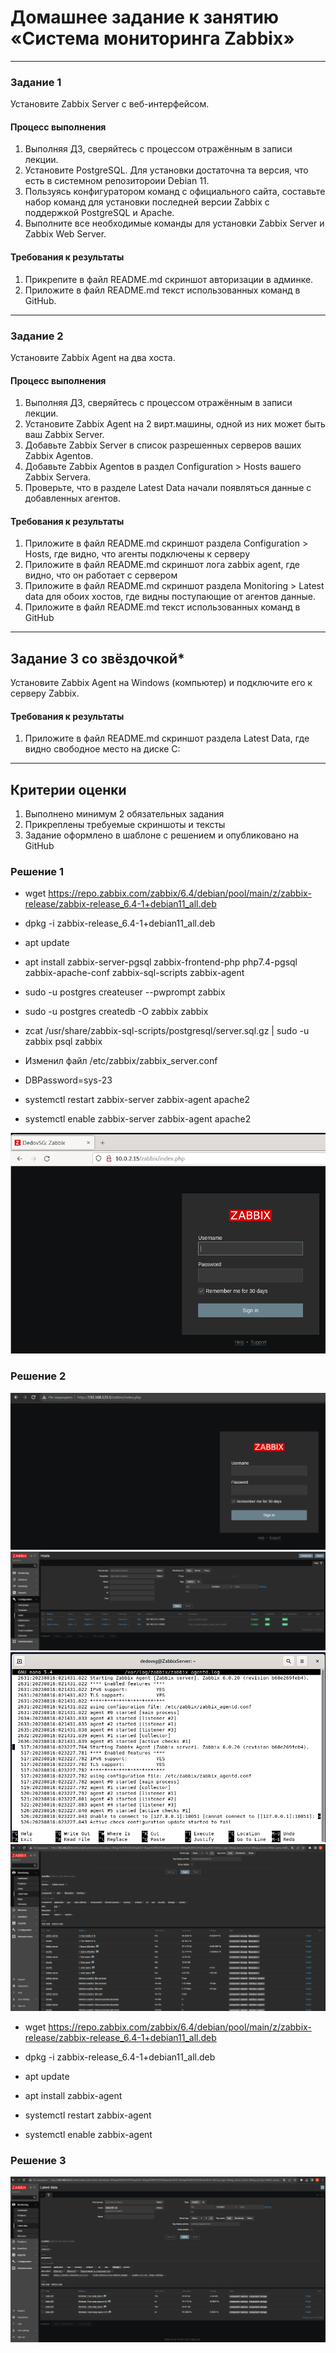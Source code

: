 # Домашнее задание к занятию «Система мониторинга Zabbix»

---

### Задание 1 

Установите Zabbix Server с веб-интерфейсом.

#### Процесс выполнения
1. Выполняя ДЗ, сверяйтесь с процессом отражённым в записи лекции.
2. Установите PostgreSQL. Для установки достаточна та версия, что есть в системном репозитороии Debian 11.
3. Пользуясь конфигуратором команд с официального сайта, составьте набор команд для установки последней версии Zabbix с поддержкой PostgreSQL и Apache.
4. Выполните все необходимые команды для установки Zabbix Server и Zabbix Web Server.

#### Требования к результаты 
1. Прикрепите в файл README.md скриншот авторизации в админке.
2. Приложите в файл README.md текст использованных команд в GitHub.

---

### Задание 2 

Установите Zabbix Agent на два хоста.

#### Процесс выполнения
1. Выполняя ДЗ, сверяйтесь с процессом отражённым в записи лекции.
2. Установите Zabbix Agent на 2 вирт.машины, одной из них может быть ваш Zabbix Server.
3. Добавьте Zabbix Server в список разрешенных серверов ваших Zabbix Agentов.
4. Добавьте Zabbix Agentов в раздел Configuration > Hosts вашего Zabbix Servera.
5. Проверьте, что в разделе Latest Data начали появляться данные с добавленных агентов.

#### Требования к результаты 
1. Приложите в файл README.md скриншот раздела Configuration > Hosts, где видно, что агенты подключены к серверу
2. Приложите в файл README.md скриншот лога zabbix agent, где видно, что он работает с сервером
3. Приложите в файл README.md скриншот раздела Monitoring > Latest data для обоих хостов, где видны поступающие от агентов данные.
4. Приложите в файл README.md текст использованных команд в GitHub

---
## Задание 3 со звёздочкой*
Установите Zabbix Agent на Windows (компьютер) и подключите его к серверу Zabbix.

#### Требования к результаты 
1. Приложите в файл README.md скриншот раздела Latest Data, где видно свободное место на диске C:
--- 

## Критерии оценки

1. Выполнено минимум 2 обязательных задания
2. Прикреплены требуемые скриншоты и тексты 
3. Задание оформлено в шаблоне с решением и опубликовано на GitHub


### Решение 1


 - wget https://repo.zabbix.com/zabbix/6.4/debian/pool/main/z/zabbix-release/zabbix-release_6.4-1+debian11_all.deb
 - dpkg -i zabbix-release_6.4-1+debian11_all.deb
 - apt update
 - apt install zabbix-server-pgsql zabbix-frontend-php php7.4-pgsql zabbix-apache-conf zabbix-sql-scripts zabbix-agent
 - sudo -u postgres createuser --pwprompt zabbix
 - sudo -u postgres createdb -O zabbix zabbix
 - zcat /usr/share/zabbix-sql-scripts/postgresql/server.sql.gz | sudo -u zabbix psql zabbix

- Изменил файл /etc/zabbix/zabbix_server.conf
- DBPassword=sys-23

 - systemctl restart zabbix-server zabbix-agent apache2
 - systemctl enable zabbix-server zabbix-agent apache2

 ![alt text](https://github.com/DedovSG/smon-netology/blob/main/img/Zabbix.png)

 ### Решение 2
 ![alt text](https://github.com/DedovSG/smon-netology/blob/main/img/Zabbix1.png)
 ![alt text](https://github.com/DedovSG/smon-netology/blob/main/img/Zabbix2.png)
 ![alt text](https://github.com/DedovSG/smon-netology/blob/main/img/Zabbix3.png)
 ![alt text](https://github.com/DedovSG/smon-netology/blob/main/img/Zabbix4.png)

 - wget https://repo.zabbix.com/zabbix/6.4/debian/pool/main/z/zabbix-release/zabbix-release_6.4-1+debian11_all.deb
 - dpkg -i zabbix-release_6.4-1+debian11_all.deb

 - apt update
 - apt install zabbix-agent

 - systemctl restart zabbix-agent
 - systemctl enable zabbix-agent

 ### Решение 3

 ![alt text](https://github.com/DedovSG/smon-netology/blob/main/img/Zabbix5.png)

